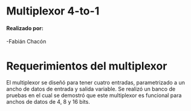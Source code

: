 Multiplexor 4-to-1 <a color="green" name="TOP"></a>
===================

<h4>Realizado por:</h4>
<p> -Fabián Chacón </p>

# Requerimientos del multiplexor #

<p>El multiplexor se diseñó para tener cuatro entradas, parametrizado a un ancho de datos de entrada y salida variable. Se realizó un banco de pruebas en el cual se demostró que este multiplexor es funcional para anchos de datos de 4, 8 y 16 bits.</p>



